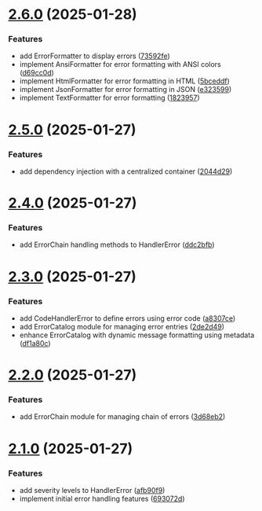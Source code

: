 # [2.6.0](https://github.com/fvena/handler-error/compare/v2.5.0...v2.6.0) (2025-01-28)


### Features

* add ErrorFormatter to display errors ([73592fe](https://github.com/fvena/handler-error/commit/73592fe8ee04f7a68ca5233d60c7efc7ed90ee24))
* implement AnsiFormatter for error formatting with ANSI colors ([d69cc0d](https://github.com/fvena/handler-error/commit/d69cc0dcb69d72b19a8913e05e8f3974bdc9760f))
* implement HtmlFormatter for error formatting in HTML ([5bceddf](https://github.com/fvena/handler-error/commit/5bceddfee6064e1fa242e1b7c24a7ce90f6bce0f))
* implement JsonFormatter for error formatting in JSON ([e323599](https://github.com/fvena/handler-error/commit/e323599d8029003ce1cac9c05b9a0109a8e18bb4))
* implement TextFormatter for error formatting ([1823957](https://github.com/fvena/handler-error/commit/18239574d5a6c6000a78727d5c11021472469220))

# [2.5.0](https://github.com/fvena/handler-error/compare/v2.4.0...v2.5.0) (2025-01-27)

### Features

- add dependency injection with a centralized container ([2044d29](https://github.com/fvena/handler-error/commit/2044d2907441a2ee890e2ab944742b5b6fcaea23))

# [2.4.0](https://github.com/fvena/handler-error/compare/v2.3.0...v2.4.0) (2025-01-27)

### Features

- add ErrorChain handling methods to HandlerError ([ddc2bfb](https://github.com/fvena/handler-error/commit/ddc2bfbca13561ae9d36f1cd19e8df37c3742e00))

# [2.3.0](https://github.com/fvena/handler-error/compare/v2.2.0...v2.3.0) (2025-01-27)

### Features

- add CodeHandlerError to define errors using error code ([a8307ce](https://github.com/fvena/handler-error/commit/a8307cee4009a7bb955136c339898781fe1f74b5))
- add ErrorCatalog module for managing error entries ([2de2d49](https://github.com/fvena/handler-error/commit/2de2d4961bbdc0826219889aa698f2fa77950cdb))
- enhance ErrorCatalog with dynamic message formatting using metadata ([df1a80c](https://github.com/fvena/handler-error/commit/df1a80c37cce3aae0c7c80b62598c760ae48c312))

# [2.2.0](https://github.com/fvena/handler-error/compare/v2.1.0...v2.2.0) (2025-01-27)

### Features

- add ErrorChain module for managing chain of errors ([3d68eb2](https://github.com/fvena/handler-error/commit/3d68eb2e3c0f5c8debe3dc53e64d4f02c531f7b9))

# [2.1.0](https://github.com/fvena/handler-error/compare/v2.0.0...v2.1.0) (2025-01-27)

### Features

- add severity levels to HandlerError ([afb90f9](https://github.com/fvena/handler-error/commit/afb90f97deac7be107f63924a8bbff74b24825ce))
- implement initial error handling features ([693072d](https://github.com/fvena/handler-error/commit/693072d940d9dca3cfa83d277a73892ad177a959))
